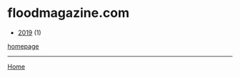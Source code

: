 # floodmagazine.com

  * [2019](./floodmagazine-com-2019.md) (1)

[homepage](http://floodmagazine.com/)

----

[Home](../index.md)
